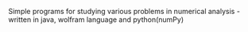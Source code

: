 Simple programs for studying various problems in numerical analysis - written in java, wolfram language and python(numPy)

